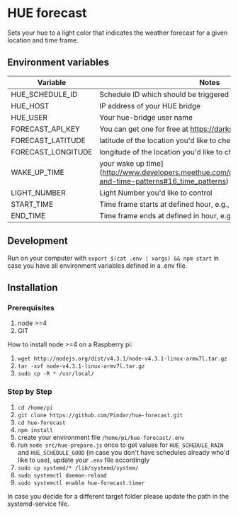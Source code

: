 # HUE forecast

Sets your hue to a light color that indicates the weather forecast for a given location and time frame.

## Environment variables

| Variable           | Notes                                                              |
|--------------------|--------------------------------------------------------------------|
| HUE_SCHEDULE_ID    | Schedule ID which should be triggered                              |
| HUE_HOST           | IP address of your HUE bridge                                      |
| HUE_USER           | Your hue-bridge user name                                          |
| FORECAST_API_KEY   | You can get one for free at https://darksky.net/dev/               |
| FORECAST_LATITUDE  | latitude of the location you'd like to check the weather for       |
| FORECAST_LONGITUDE | longitude of the location you'd like to check the weather for      |
| WAKE_UP_TIME       | your wake up time](http://www.developers.meethue.com/documentation/datatypes-and-time-patterns#16_time_patterns) |
| LIGHT_NUMBER       | Light Number you'd like to control                                 |
| START_TIME         | Time frame starts at defined hour, e.g., 6 for 6am                 |
| END_TIME           | Time frame ends at defined in hour, e.g., 19 for 7pm               |

## Development

Run on your computer with `export $(cat .env | xargs) && npm start` in case you have all environment variables defined in a .env file.

## Installation

### Prerequisites

1. node >=4
1. GIT

How to install node >=4 on a Raspberry pi:

1. `wget http://nodejs.org/dist/v4.3.1/node-v4.3.1-linux-armv7l.tar.gz`
1. `tar -xvf node-v4.3.1-linux-armv7l.tar.gz`
1. `sudo cp -R * /usr/local/`

### Step by Step

1. `cd /home/pi`
1. `git clone https://github.com/Pindar/hue-forecast.git`
1. `cd hue-forecast`
1. `npm install`
1. create your environment file `/home/pi/hue-forecast/.env`
1. run `node src/hue-prepare.js` once to get values for `HUE_SCHEDULE_RAIN` and `HUE_SCHEDULE_GOOD` (in case you don't have schedules already who'd like to use), update your `.env` file accordingly
1. `sudo cp systemd/* /lib/systemd/system/`
1. `sudo systemctl daemon-reload`
1. `sudo systemctl enable hue-forecast.timer`

In case you decide for a different target folder please update the path in the systemd-service file.
